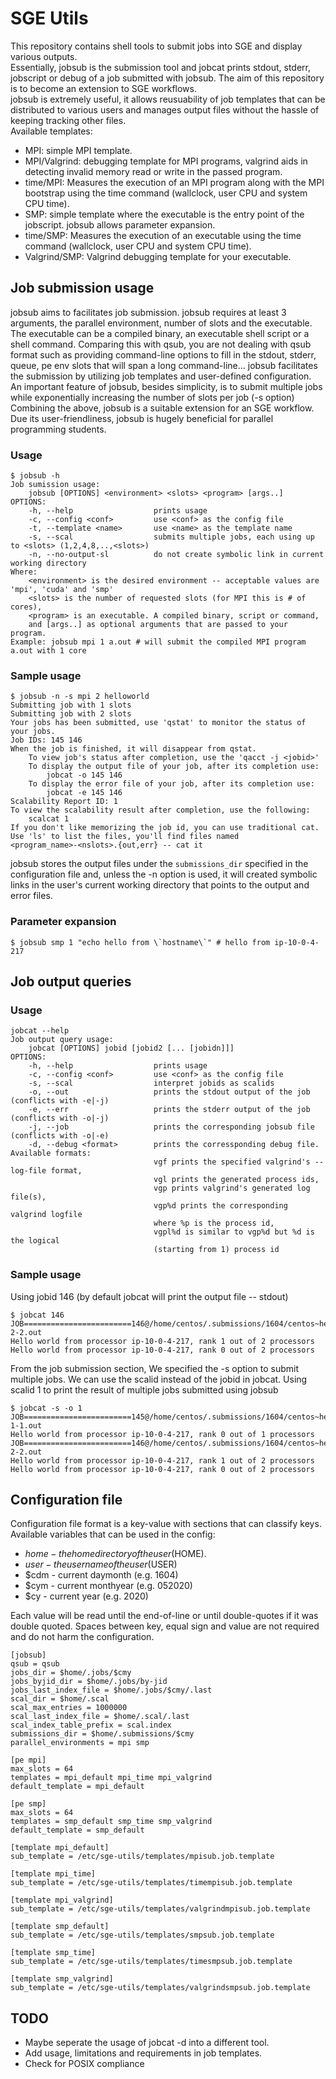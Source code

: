# SGE Utils
This repository contains shell tools to submit jobs into SGE and display various outputs.  
Essentially, jobsub is the submission tool and jobcat prints stdout, stderr, jobscript or debug of a job submitted with jobsub. The aim of this repository is to become an extension to SGE workflows.  
jobsub is extremely useful, it allows reusuability of job templates that can be distributed to various users and manages output files without the hassle of keeping tracking other files.  
Available templates:

* MPI: simple MPI template.
* MPI/Valgrind: debugging template for MPI programs, valgrind aids in detecting invalid memory read or write in the passed program.
* time/MPI: Measures the execution of an MPI program along with the MPI bootstrap using the time command (wallclock, user CPU and system CPU time).
* SMP: simple template where the executable is the entry point of the jobscript. jobsub allows parameter expansion.
* time/SMP: Measures the execution of an executable using the time command (wallclock, user CPU and system CPU time).
* Valgrind/SMP: Valgrind debugging template for your executable.

## Job submission usage
jobsub aims to facilitates job submission. jobsub requires at least 3 arguments, the parallel environment, number of slots and the executable. The executable can be a compiled binary, an executable shell script or a shell command. Comparing this with qsub, you are not dealing with qsub format such as providing command-line options to fill in the stdout, stderr, queue, pe env slots that will span a long command-line... jobsub facilitates the submission by utilizing job templates and user-defined configuration.  
An important feature of jobsub, besides simplicity, is to submit multiple jobs while exponentially increasing the number of slots per job (-s option)  
Combining the above, jobsub is a suitable extension for an SGE workflow. Due its user-friendliness, jobsub is hugely beneficial for parallel programming students.

### Usage

```
$ jobsub -h
Job sumission usage:
    jobsub [OPTIONS] <environment> <slots> <program> [args..]
OPTIONS:
    -h, --help                  prints usage
    -c, --config <conf>         use <conf> as the config file
    -t, --template <name>       use <name> as the template name
    -s, --scal                  submits multiple jobs, each using up to <slots> (1,2,4,8,..,<slots>)
    -n, --no-output-sl          do not create symbolic link in current working directory
Where:
    <environment> is the desired environment -- acceptable values are 'mpi', 'cuda' and 'smp'
    <slots> is the number of requested slots (for MPI this is # of cores),
    <program> is an executable. A compiled binary, script or command,
    and [args..] as optional arguments that are passed to your program.
Example: jobsub mpi 1 a.out # will submit the compiled MPI program a.out with 1 core
```
### Sample usage 
```
$ jobsub -n -s mpi 2 helloworld
Submitting job with 1 slots
Submitting job with 2 slots
Your jobs has been submitted, use 'qstat' to monitor the status of your jobs.
Job IDs: 145 146
When the job is finished, it will disappear from qstat.
    To view job's status after completion, use the 'qacct -j <jobid>'
    To display the output file of your job, after its completion use:
        jobcat -o 145 146
    To display the error file of your job, after its completion use:
        jobcat -e 145 146
Scalability Report ID: 1
To view the scalability result after completion, use the following:
    scalcat 1
If you don't like memorizing the job id, you can use traditional cat.
Use 'ls' to list the files, you'll find files named
<program_name>-<nslots>.{out,err} -- cat it
```

jobsub stores the output files under the ```submissions_dir``` specified in the configuration file and, unless the -n option is used, it will created symbolic links in the user's current working directory that points to the output and error files. 

### Parameter expansion 
```
$ jobsub smp 1 "echo hello from \`hostname\`" # hello from ip-10-0-4-217
```


## Job output queries
### Usage
```
jobcat --help
Job output query usage:
    jobcat [OPTIONS] jobid [jobid2 [... [jobidn]]]
OPTIONS:
    -h, --help                  prints usage
    -c, --config <conf>         use <conf> as the config file
    -s, --scal                  interpret jobids as scalids
    -o, --out                   prints the stdout output of the job (conflicts with -e|-j)
    -e, --err                   prints the stderr output of the job (conflicts with -o|-j)
    -j, --job                   prints the corresponding jobsub file (conflicts with -o|-e)
    -d, --debug <format>        prints the corressponding debug file. Available formats:
                                vgf prints the specified valgrind's --log-file format,
                                vgl prints the generated process ids,
                                vgp prints valgrind's generated log file(s),
                                vgp%d prints the corresponding valgrind logfile
                                where %p is the process id,
                                vgpl%d is similar to vgp%d but %d is the logical
                                (starting from 1) process id
```
### Sample usage
Using jobid 146 (by default jobcat will print the output file -- stdout)

```
$ jobcat 146
JOB========================146@/home/centos/.submissions/1604/centos~helloworld-2-2.out
Hello world from processor ip-10-0-4-217, rank 1 out of 2 processors
Hello world from processor ip-10-0-4-217, rank 0 out of 2 processors
```
From the job submission section, We specified the -s option to submit multiple jobs. We can use the scalid instead of the jobid in jobcat. Using scalid 1 to print the result of multiple jobs submitted using jobsub

```
$ jobcat -s -o 1
JOB========================145@/home/centos/.submissions/1604/centos~helloworld-1-1.out
Hello world from processor ip-10-0-4-217, rank 0 out of 1 processors
JOB========================146@/home/centos/.submissions/1604/centos~helloworld-2-2.out
Hello world from processor ip-10-0-4-217, rank 1 out of 2 processors
Hello world from processor ip-10-0-4-217, rank 0 out of 2 processors
```

## Configuration file
Configuration file format is a key-value with sections that can classify keys. Available variables that can be used in the config:  

* $home - the home directory of the user ($HOME).
* $user - the username of the user ($USER)
* $cdm - current daymonth (e.g. 1604)
* $cym - current monthyear (e.g. 052020)
* $cy - current year (e.g. 2020)

Each value will be read until the end-of-line or until double-quotes if it was double quoted. Spaces between key, equal sign and value are not required and do not harm the configuration.

```
[jobsub]
qsub = qsub
jobs_dir = $home/.jobs/$cmy
jobs_byjid_dir = $home/.jobs/by-jid
jobs_last_index_file = $home/.jobs/$cmy/.last
scal_dir = $home/.scal
scal_max_entries = 1000000
scal_last_index_file = $home/.scal/.last
scal_index_table_prefix = scal.index
submissions_dir = $home/.submissions/$cmy
parallel_environments = mpi smp

[pe mpi]
max_slots = 64
templates = mpi_default mpi_time mpi_valgrind
default_template = mpi_default

[pe smp]
max_slots = 64
templates = smp_default smp_time smp_valgrind
default_template = smp_default

[template mpi_default]
sub_template = /etc/sge-utils/templates/mpisub.job.template

[template mpi_time]
sub_template = /etc/sge-utils/templates/timempisub.job.template

[template mpi_valgrind]
sub_template = /etc/sge-utils/templates/valgrindmpisub.job.template

[template smp_default]
sub_template = /etc/sge-utils/templates/smpsub.job.template

[template smp_time]
sub_template = /etc/sge-utils/templates/timesmpsub.job.template

[template smp_valgrind]
sub_template = /etc/sge-utils/templates/valgrindsmpsub.job.template
```

## TODO
* Maybe seperate the usage of jobcat -d into a different tool.
* Add usage, limitations and requirements in job templates.
* Check for POSIX compliance
